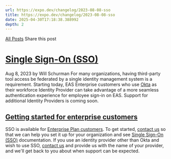 ```yaml
---
url: https://expo.dev/changelog/2023-08-08-sso
title: https://expo.dev/changelog/2023-08-08-sso
date: 2025-04-30T17:18:38.388992
depth: 2
---
```


[All Posts](https://expo.dev/changelog)
Share this post
# [Single Sign-On (SSO)](https://expo.dev/changelog/2023-08-08-sso)
Aug 8, 2023 by
Will Schurman
For many organizations, having third-party tool access be federated by a single identity management system is a requirement.
Starting today, EAS Enterprise customers who use [Okta](https://www.okta.com/) as their workforce Identity Provider can take advantage of a more seamless authentication experience for employee sign-in on EAS.
Support for additional Identity Providers is coming soon.
## [Getting started for enterprise customers ](https://expo.dev/changelog/2023-08-08-sso#getting-started-for-enterprise-customers)
SSO is available for [Enterprise Plan customers](https://expo.dev/pricing). To get started, [contact us](https://expo.dev/contact) so that we can help you set it up for your organization and see [Single Sign-On (SSO)](https://docs.expo.dev/accounts/sso/) documentation.
If you use an identity provider other than Okta and wish to use SSO, [contact us](https://expo.dev/contact) and provide us with the name of your provider, and we'll get back to you about when support can be expected.

